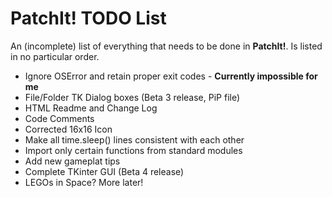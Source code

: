 PatchIt! TODO List
==================

An (incomplete) list of everything that needs to be done in **PatchIt!**. Is listed in no particular order.


* Ignore OSError and retain proper exit codes - **Currently impossible for me**
* File/Folder TK Dialog boxes (Beta 3 release, PiP file)
* HTML Readme and Change Log
* Code Comments
* Corrected 16x16 Icon
* Make all time.sleep() lines consistent with each other
* Import only certain functions from standard modules
* Add new gameplat tips
* Complete TKinter GUI (Beta 4 release)
* LEGOs in Space? More later!
